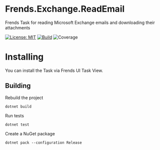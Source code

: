 # Frends.Exchange.ReadEmail
Frends Task for reading Microsoft Exchange emails and downloading their attachments

[![License: MIT](https://img.shields.io/badge/License-MIT-green.svg)](https://opensource.org/licenses/MIT) 
[![Build](https://github.com/FrendsPlatform/Frends.Exchange/actions/workflows/ReadEmail_build_and_test_on_main.yml/badge.svg)](https://github.com/FrendsPlatform/Frends.Exchange/actions)
![Coverage](https://app-github-custom-badges.azurewebsites.net/Badge?key=FrendsPlatform/Frends.Exchange/Frends.Exchange.ReadEmail|main)

# Installing

You can install the Task via Frends UI Task View.

## Building

Rebuild the project

`dotnet build`

Run tests

`dotnet test`

Create a NuGet package

`dotnet pack --configuration Release`